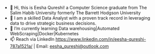 - 👋 Hi, this is Eesha Qureshi! a Computer Science graduate from The Salim Habib University formerly The Barrett Hodgson University
- 🌟 I am a skilled Data Analyst with a proven track record in leveraging data to drive strategic business decisions.
- 🌱 I’m currently learning Data warehousing|Automated WebScraping|Docker|Kubernetes
- 📫 Reach via LinkedIn https://www.linkedin.com/in/eesha-qureshi-787a1521a/ | Email: eesha_qureshi@outlook.com

<!---
Eesha723/Eesha723 is a ✨ special ✨ repository because its `README.md` (this file) appears on your GitHub profile.
You can click the Preview link to take a look at your changes.
--->
